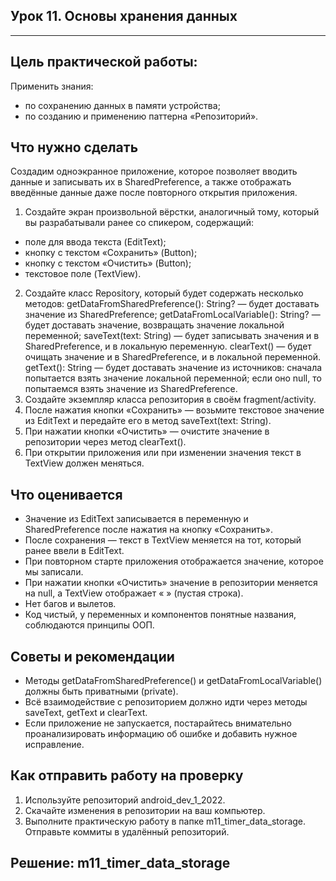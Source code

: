 ## Урок 11. Основы хранения данных

---
## Цель практической работы:
Применить знания:
- по сохранению данных в памяти устройства;
- по созданию и применению паттерна «Репозиторий».

## Что нужно сделать
Создадим одноэкранное приложение, которое позволяет вводить данные и записывать их в SharedPreference, а также отображать введённые данные даже после повторного открытия приложения.
1. Создайте экран произвольной вёрстки, аналогичный тому, который вы разрабатывали ранее со спикером, содержащий:
- поле для ввода текста (EditText);
- кнопку c текстом «Сохранить» (Button);
- кнопку с текстом «Очистить» (Button);
- текстовое поле (TextView).
2. Создайте класс Repository, который будет содержать несколько методов:
getDataFromSharedPreference(): String? — будет доставать значение из SharedPreference;
getDataFromLocalVariable(): String? — будет доставать значение, возвращать значение локальной переменной;
saveText(text: String) — будет записывать значения и в SharedPreference, и в локальную переменную.
clearText() — будет очищать значение и в SharedPreference, и в локальной переменной.
getText(): String — будет доставать значение из источников: сначала попытается взять значение локальной переменной; если оно null, то попытаемся взять значение из SharedPreference.
3. Создайте экземпляр класса репозитория в своём fragment/activity.
4. После нажатия кнопки «Сохранить» — возьмите текстовое значение из EditText и передайте его в метод saveText(text: String).
5. При нажатии кнопки «Очистить» — очистите значение в репозитории через метод clearText().
6. При открытии приложения или при изменении значения текст в TextView должен меняться.

## Что оценивается
- Значение из EditText записывается в переменную и SharedPreference после нажатия на кнопку «Сохранить».
- После сохранения — текст в TextView меняется на тот, который ранее ввели в EditText.
- При повторном старте приложения отображается значение, которое мы записали.
- При нажатии кнопки «Очистить» значение в репозитории меняется на null, а TextView отображает « » (пустая строка).
- Нет багов и вылетов.
- Код чистый, у переменных и компонентов понятные названия, соблюдаются принципы ООП.

## Советы и рекомендации
- Методы getDataFromSharedPreference() и getDataFromLocalVariable() должны быть приватными (private).
- Всё взаимодействие c репозиторием должно идти через методы saveText, getText и clearText.
- Если приложение не запускается, постарайтесь внимательно проанализировать информацию об ошибке и добавить нужное исправление.

## Как отправить работу на проверку
1. Используйте репозиторий android_dev_1_2022.
2. Скачайте изменения в репозитории на ваш компьютер.
3. Выполните практическую работу в папке m11_timer_data_storage. Отправьте коммиты в удалённый репозиторий.


## Решение: m11_timer_data_storage